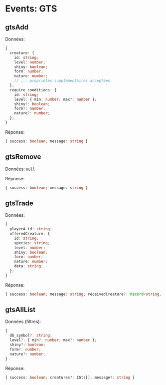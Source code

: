 # Events: GTS

## gtsAdd
Données:
```ts
{
  creature: {
    id: string;
    level: number;
    shiny: boolean;
    form: number;
    nature: number;
    // ... propriétés supplémentaires acceptées
  };
  require_conditions: {
    id: string;
    level: { min: number; max?: number };
    shiny?: boolean;
    form?: number;
    nature?: number;
  };
}
```
Réponse:
```ts
{ success: boolean; message: string }
```

## gtsRemove
Données: `null`

Réponse:
```ts
{ success: boolean; message: string }
```

## gtsTrade
Données:
```ts
{
  playerA_id: string;
  offeredCreature: {
    id: string;
    species: string;
    level: number;
    shiny: boolean;
    form: number;
    nature: number;
    data: string;
  };
}
```
Réponse:
```ts
{ success: boolean; message: string; receivedCreature?: Record<string, unknown> }
```

## gtsAllList
Données (filtres):
```ts
{
  db_symbol?: string;
  level?: { min?: number; max?: number };
  shiny?: boolean;
  form?: number;
  nature?: number;
}
```
Réponse:
```ts
{ success: boolean; creatures?: IGts[]; message?: string }
```

